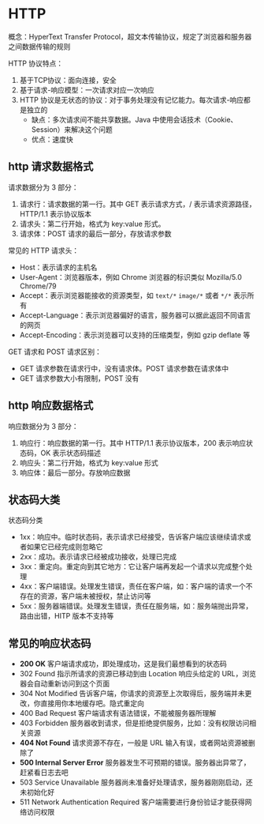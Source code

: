 # HTTP

概念：HyperText Transfer Protocol，超文本传输协议，规定了浏览器和服务器之间数据传输的规则

HTTP 协议特点：
1. 基于TCP协议：面向连接，安全
2. 基于请求-响应模型：一次请求对应一次响应
3. HTTP 协议是无状态的协议：对于事务处理没有记忆能力。每次请求-响应都是独立的
    - 缺点：多次请求间不能共享数据。Java 中使用会话技术（Cookie、Session）来解决这个问题
    - 优点：速度快

## http 请求数据格式

请求数据分为 3 部分：
1. 请求行：请求数据的第一行。其中 GET 表示请求方式，/ 表示请求资源路径，HTTP/1.1 表示协议版本
2. 请求头：第二行开始，格式为 key:value 形式。
3. 请求体：POST 请求的最后一部分，存放请求参数

常见的 HTTP 请求头：
- Host：表示请求的主机名
- User-Agent：浏览器版本，例如 Chrome 浏览器的标识类似 Mozilla/5.0 Chrome/79
- Accept：表示浏览器能接收的资源类型，如 `text/*` `image/*` 或者 `*/*` 表示所有
- Accept-Language：表示浏览器偏好的语言，服务器可以据此返回不同语言的网页 
- Accept-Encoding：表示浏览器可以支持的压缩类型，例如 gzip deflate 等

GET 请求和 POST 请求区别：
- GET 请求参数在请求行中，没有请求体。POST 请求参数在请求体中
- GET 请求参数大小有限制，POST 没有


## http 响应数据格式

响应数据分为 3 部分：
1. 响应行：响应数据的第一行。其中 HTTP/1.1 表示协议版本，200 表示响应状态码，OK 表示状态码描述
2. 响应头：第二行开始，格式为 key:value 形式 
3. 响应体：最后一部分。存放响应数据

## 状态码大类

状态码分类
- 1xx：响应中。临时状态码，表示请求已经接受，告诉客户端应该继续请求或者如果它已经完成则忽略它
- 2xx：成功。表示请求已经被成功接收，处理已完成
- 3xx：重定向。重定向到其它地方：它让客户端再发起一个请求以完成整个处理
- 4xx：客户端错误。处理发生错误，责任在客户端，如：客户端的请求一个不存在的资源，客户端未被授权，禁止访问等
- 5xx：服务器端错误。处理发生错误，责任在服务端，如：服务端抛出异常，路由出错，HITP 版本不支持等

## 常见的响应状态码

- **200 OK** 客户端请求成功，即处理成功，这是我们最想看到的状态码
- 302 Found 指示所请求的资源已移动到由 Location 响应头给定的 URL，浏览器会自动重新访问到这个页面
- 304 Not Modified 告诉客户端，你请求的资源至上次取得后，服务端并未更改，你直接用你本地缓存吧。隐式重定向
- 400 Bad Request 客户端请求有语法错误，不能被服务器所理解
- 403 Forbidden 服务器收到请求，但是拒绝提供服务，比如：没有权限访问相关资源
- **404 Not Found** 请求资源不存在，一般是 URL 输入有误，或者网站资源被删除了
- **500 Internal Server Error** 服务器发生不可预期的错误。服务器出异常了，赶紧看日志去吧
- 503 Service Unavailable 服务器尚未准备好处理请求，服务器刚刚启动，还未初始化好
- 511 Network Authentication Required 客户端需要进行身份验证才能获得网络访问权限


